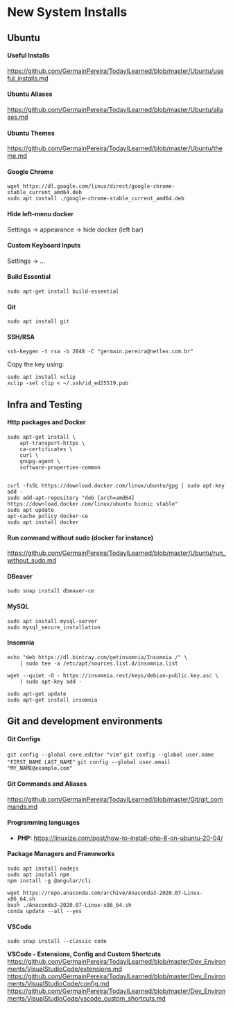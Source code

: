 
# New System Installs

## Ubuntu

#### Useful Installs
https://github.com/GermainPereira/TodayILearned/blob/master/Ubuntu/useful_installs.md


#### Ubuntu Aliases
https://github.com/GermainPereira/TodayILearned/blob/master/Ubuntu/aliases.md


#### Ubuntu Themes
https://github.com/GermainPereira/TodayILearned/blob/master/Ubuntu/theme.md

#### Google Chrome
```
wget https://dl.google.com/linux/direct/google-chrome-stable_current_amd64.deb
sudo apt install ./google-chrome-stable_current_amd64.deb
```
#### Hide left-menu docker
Settings -> appearance -> hide docker (left bar)

#### Custom Keyboard Inputs
Settings -> ...

#### Build Essential
`sudo apt-get install build-essential`
    
#### Git
`sudo apt install git`

#### SSH/RSA
```
ssh-keygen -t rsa -b 2048 -C "germain.pereira@netlex.com.br"
```

Copy the key using:
```
sudo apt install xclip
xclip -sel clip < ~/.ssh/id_ed25519.pub
```
## Infra and Testing

#### Http packages and Docker
``` 
sudo apt-get install \
    apt-transport-https \
    ca-certificates \
    curl \
    gnupg-agent \
    software-properties-common
    

curl -fsSL https://download.docker.com/linux/ubuntu/gpg | sudo apt-key add -
sudo add-apt-repository "deb [arch=amd64] https://download.docker.com/linux/ubuntu bionic stable"
sudo apt update
apt-cache policy docker-ce
sudo apt install docker
```


#### Run command without sudo (docker for instance)
https://github.com/GermainPereira/TodayILearned/blob/master/Ubuntu/run_without_sudo.md


#### DBeaver

`sudo snap install dbeaver-ce`
#### MySQL
```
sudo apt install mysql-server
sudo mysql_secure_installation
```

#### Insomnia

```
echo "deb https://dl.bintray.com/getinsomnia/Insomnia /" \
    | sudo tee -a /etc/apt/sources.list.d/insomnia.list

wget --quiet -O - https://insomnia.rest/keys/debian-public.key.asc \
    | sudo apt-key add -

sudo apt-get update
sudo apt-get install insomnia
```

## Git and development environments

#### Git Configs
`git config --global core.editor "vim"`
`git config --global user.name "FIRST_NAME LAST_NAME"`
`git config --global user.email "MY_NAME@example.com"`

#### Git Commands and Aliases
https://github.com/GermainPereira/TodayILearned/blob/master/Git/git_commands.md

#### Programming languages
* **PHP:**
https://linuxize.com/post/how-to-install-php-8-on-ubuntu-20-04/

#### Package Managers and Frameworks
```
sudo apt install nodejs
sudo apt install npm 
npm install -g @angular/cli 

wget https://repo.anaconda.com/archive/Anaconda3-2020.07-Linux-x86_64.sh
bash ./Anaconda3-2020.07-Linux-x86_64.sh
conda update --all --yes
```

#### VSCode
`sudo snap install --classic code`

**VSCode - Extensions, Config and Custom Shortcuts**
https://github.com/GermainPereira/TodayILearned/blob/master/Dev_Environments/VisualStudioCode/extensions.md
https://github.com/GermainPereira/TodayILearned/blob/master/Dev_Environments/VisualStudioCode/config.md
https://github.com/GermainPereira/TodayILearned/blob/master/Dev_Environments/VisualStudioCode/vscode_custom_shortcuts.md

